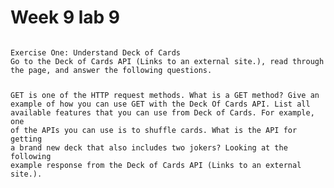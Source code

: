 # Week 9 lab 9 
<code>
Exercise One: Understand Deck of Cards
Go to the Deck of Cards API (Links to an external site.), read through the page, and answer the following questions.

GET is one of the HTTP request methods. What is a GET method? Give an example of how you can use GET with the Deck Of Cards API.
List all available features that you can use from Deck of Cards. For example, one of the APIs you can use is to shuffle cards.
What is the API for getting a brand new deck that also includes two jokers?
Looking at the following example response from the Deck of Cards API (Links to an external site.).

</code>
